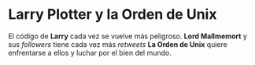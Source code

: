 
# Larry Plotter y la Orden de Unix

El código de **Larry** cada vez se vuelve más peligroso.
**Lord Mallmemort** y sus *followers* tiene cada vez más *retweets*
**La Orden de Unix** quiere enfrentarse a ellos y luchar por el bien del mundo.
